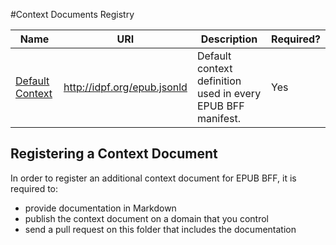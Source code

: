 #Context Documents Registry

| Name  | URI | Description | Required? |
| ---- | ----------- | ------------- | --------- |
[Default Context](https://github.com/dauwhe/epub31-bff/blob/master/contexts/default/) | http://idpf.org/epub.jsonld  | Default context definition used in every EPUB BFF manifest. | Yes |


## Registering a Context Document

In order to register an additional context document for EPUB BFF, it is required to:

- provide documentation in Markdown
- publish the context document on a domain that you control
- send a pull request on this folder that includes the documentation

